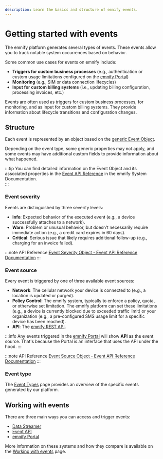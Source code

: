 ```yaml
---
description: Learn the basics and structure of emnify events.
---
```


# Getting started with events

The emnify platform generates several types of events. 
These events allow you to track notable system occurrences based on behavior.

Some common use cases for events on emnify include:

- **Triggers for custom business processes** (e.g., authentication or custom usage limitations configured on the [emnify Portal](usage#emnify-portal))
- **Monitoring** (e.g., SIM or data connection lifecycles)
- **Input for custom billing systems** (i.e., updating billing configuration, processing invoices, etc.)

Events are often used as triggers for custom business processes, for monitoring, and as input for custom billing systems. 
They provide information about lifecycle transitions and configuration changes. 

## Structure 

Each event is represented by an object based on the [generic Event Object](https://cdn.emnify.net/api/doc/event.html). 

Depending on the event type, some generic properties may not apply, and some events may have additional custom fields to provide information about what happened. 

:::tip
You can find detailed information on the Event Object and its associated properties in the [Event API Reference](https://cdn.emnify.net/api/doc/event.html) in the emnify System Documentation.  
:::

### Event severity

Events are distinguished by three severity levels:

* **Info**: Expected behavior of the executed event (e.g., a device successfully attaches to a network).
* **Warn**: Problem or unusual behavior, but doesn't necessarily require immediate action (e.g., a credit card expires in 60 days).
* **Critical**: Serious issue that likely requires additional follow-up (e.g., charging for an invoice failed).

:::note API Reference 
[Event Severity Object - Event API Reference Documentation](https://cdn.emnify.net/api/doc/event.html#event-severity-object)
:::

### Event source

Every event is triggered by one of three available event sources:

- **Network**: The cellular network your device is connected to (e.g., a location is updated or purged).
- **Policy Control**: The emnify system, typically to enforce a policy, quota, or otherwise set limitation. 
The emnify platform can set these limitations (e.g., a device is currently blocked due to exceeded traffic limit) or your organization (e.g., a pre-configured SMS usage limit for a specific device has been reached).
- **API**: The [emnify REST API](https://cdn.emnify.net/api/doc/index.html).

:::info
Any events triggered in the [emnify Portal](usage#emnify-portal) will show **API** as the event source. 
That's because the Portal is an interface that uses the API under the hood. 
::: 

:::note API Reference
[Event Source Object - Event API Reference Documentation](https://cdn.emnify.net/api/doc/event.html#event-source-object)
:::

### Event type

The [Event Types](event-types) page provides an overview of the specific events generated by our platform.

## Working with events

There are three main ways you can access and trigger events: 

- [Data Streamer](usage#data-streamer)
- [Event API](usage#event-api) 
- [emnify Portal](usage#emnify-portal)

More information on these systems and how they compare is available on the [Working with events](usage) page.
